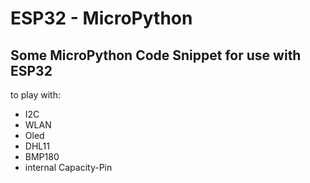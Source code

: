 # ESP32 - MicroPython
Some MicroPython Code Snippet for use with ESP32
------------------------------------------------
to play with:
- I2C
- WLAN
- Oled
- DHL11
- BMP180
- internal Capacity-Pin
